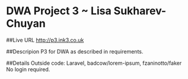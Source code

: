 # DWA Project 3 ~ Lisa Sukharev-Chuyan

##Live URL
<http://p3.ink3.co.uk>

##Descripion
P3 for DWA as described in requirements.

##Details
Outside code:
Laravel, badcow/lorem-ipsum, fzaninotto/faker  
No login required.
